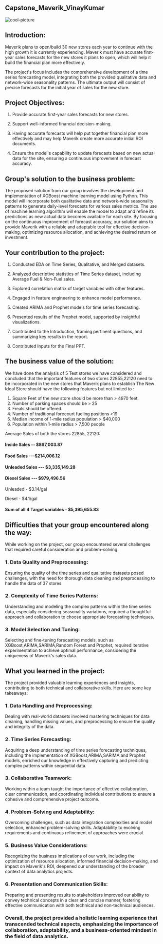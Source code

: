## Capstone_Maverik_VinayKumar
![cool-picture](https://github.com/vinayvascuri/Maverik_Capstone_VinayKumar/assets/121827398/f25b1192-b731-4bce-a6a7-e985ffaa578c)

## Introduction:

Maverik plans to open/build 30 new stores each year to continue with the high growth it is currently experiencing. Maverik must have accurate first-year sales forecasts for the new stores it plans to open, which will help it build the financial plan more effectively.

The project's focus includes the comprehensive development of a time series forecasting model, integrating both the provided qualitative data and network-wide seasonality patterns. The ultimate output will consist of precise forecasts for the initial year of sales for the new store.

## Project Objectives:

 1. Provide accurate first-year sales forecasts for new stores.

 2. Support well-informed financial decision-making.

 3. Having accurate forecasts will help put together financial plan more effectively and may help Maverik create more accurate initial ROI documents.

 4. Ensure the model's capability to update forecasts based on new actual data for the site, ensuring a continuous improvement in forecast accuracy.

## Group's solution to the business problem:

The proposed solution from our group involves the development and implementation of XGBoost machine learning model using Python. This model will incorporate both qualitative data and network-wide seasonality patterns to generate daily-level forecasts for various sales metrics. The use of machine learning algorithm will enable the model to adapt and refine its predictions as new actual data becomes available for each site. By focusing on the continuous improvement of forecast accuracy, our solution aims to provide Maverik with a reliable and adaptable tool for effective decision-making, optimizing resource allocation, and achieving the desired return on investment.

## Your contribution to the project:

1. Conducted EDA on Time Series, Qualitative, and Merged datasets.

2. Analyzed descriptive statistics of Time Series dataset, including Average Fuel & Non-Fuel sales.

3. Explored correlation matrix of target variables with other features.

4. Engaged in feature engineering to enhance model performance.

5. Created ARIMA and Prophet models for time series forecasting.

6. Presented results of the Prophet model, supported by insightful visualizations.

7. Contributed to the Introduction, framing pertinent questions, and summarizing key results in the report.

8. Contributed Inputs for the Final PPT.

## The business value of the solution:

We have done the analysis of 5 Test stores we have considered and concluded that the important features of two stores 22855,22120 need to be incorporated in the new stores that Maverik plans to establish
The New Ideal Store should have the following features but not limited to :
1. Square Feet of the new store should be more than > 4970 feet.
2. Number of parking spaces should be > 25
3. Freals should be offered.
4. Number of traditional forecourt fueling positions >19
5. Median income of 1-mile radius population > $40,000
6. Population within 1-mile radius > 7,500 people

Average Sales of both the stores 22855, 22120:

####  Inside Sales	-- $867,003.87      

#### Food Sales  ---$214,006.12            

#### Unleaded Sales ---  $3,335,149.28         	

#### Diesel Sales  --- $979,496.56
     	          	          	              
Unleaded - $3.14/gal

Diesel - $4.1/gal

#### Sum of all 4 Target variables - $5,395,655.83


## Difficulties that your group encountered along the way:

While working on the project, our group encountered several challenges that required careful consideration and problem-solving:

### 1. Data Quality and Preprocessing: 
Ensuring the quality of the time series and qualitative datasets posed challenges, with the need for thorough data cleaning and preprocessing to handle the data of 37 stores

### 2. Complexity of Time Series Patterns:
Understanding and modeling the complex patterns within the time series data, especially considering seasonality variations, required a thoughtful approach and collaboration to choose appropriate forecasting techniques.

### 3. Model Selection and Tuning: 
Selecting and fine-tuning forecasting models, such as XGBoost,ARIMA,SARIMA,Random Forest and Prophet, required iterative experimentation to achieve optimal performance, considering the uniqueness of Maverik's sales data. 

## What you learned in the project: 

The project provided valuable learning experiences and insights, contributing to both technical and collaborative skills. Here are some key takeaways:

### 1. Data Handling and Preprocessing: 
Dealing with real-world datasets involved mastering techniques for data cleaning, handling missing values, and preprocessing to ensure the quality and integrity of the data.

### 2. Time Series Forecasting: 
Acquiring a deep understanding of time series forecasting techniques, including the implementation of XGBoost,ARIMA,SARIMA and Prophet models, enriched our knowledge in effectively capturing and predicting complex patterns within sequential data.

### 3. Collaborative Teamwork: 
Working within a team taught the importance of effective collaboration, clear communication, and coordinating individual contributions to ensure a cohesive and comprehensive project outcome.

### 4. Problem-Solving and Adaptability: 
Overcoming challenges, such as data integration complexities and model selection, enhanced problem-solving skills. Adaptability to evolving requirements and continuous refinement of approaches were crucial.

### 5. Business Value Considerations: 
Recognizing the business implications of our work, including the optimization of resource allocation, informed financial decision-making, and impact on Maverik's ROI, deepened our understanding of the broader context of data analytics projects.

### 6. Presentation and Communication Skills: 
Preparing and presenting results to stakeholders improved our ability to convey technical concepts in a clear and concise manner, fostering effective communication with both technical and non-technical audiences.

### Overall, the project provided a holistic learning experience that transcended technical aspects, emphasizing the importance of collaboration, adaptability, and a business-oriented mindset in the field of data analytics.







